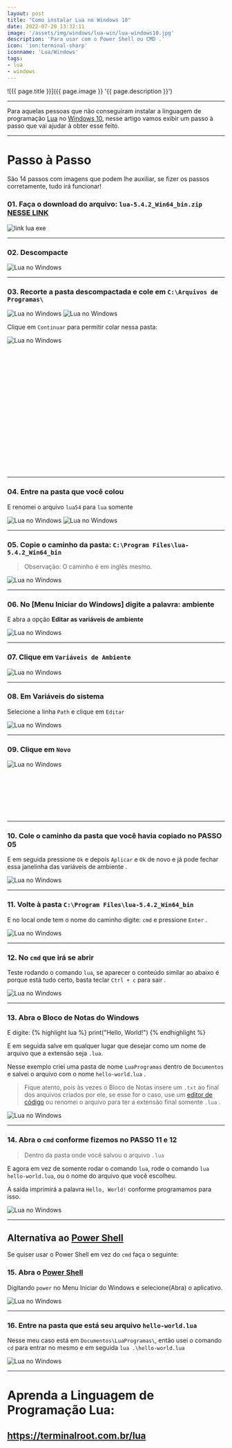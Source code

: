 ```yaml
---
layout: post
title: "Como instalar Lua no Windows 10"
date: 2022-07-20 13:32:11
image: '/assets/img/windows/lua-win/lua-windows10.jpg'
description: 'Para usar com o Power Shell ou CMD .'
icon: 'ion:terminal-sharp'
iconname: 'Lua/Windows'
tags:
- lua
- windows
---
```


![{{ page.title }}]({{ page.image }} '{{ page.description }}')

---

Para aquelas pessoas que não conseguiram instalar a linguagem de programação [Lua](https://terminalroot.com.br/lua) no [Windows 10](https://terminalroot.com.br/tags#windows), nesse artigo vamos exibir um passo à passo que vai ajudar à obter esse feito.

---

# Passo à Passo
São 14 passos com imagens que podem lhe auxiliar, se fizer os passos corretamente, tudo irá funcionar!

### 01. Faça o download do arquivo: `lua-5.4.2_Win64_bin.zip` [NESSE LINK](https://sourceforge.net/projects/luabinaries/files/5.4.2/Tools%20Executables/)
![link lua exe](/assets/img/windows/lua-win/01-lua.png) 

---

### 02. Descompacte
![Lua no Windows](/assets/img/windows/lua-win/02-lua.png) 

---

### 03. Recorte a pasta descompactada e cole em `C:\Arquivos de Programas\`
![Lua no Windows](/assets/img/windows/lua-win/03-lua.png) 
![Lua no Windows](/assets/img/windows/lua-win/04-lua.png) 

Clique em `Continuar` para permitir colar nessa pasta:

![Lua no Windows](/assets/img/windows/lua-win/05-lua.png) 


<!-- SQUARE - GAMES ROOT -->
<script async src="//pagead2.googlesyndication.com/pagead/js/adsbygoogle.js"></script>
<ins class="adsbygoogle"
style="display:inline-block;width:336px;height:280px"
data-ad-client="ca-pub-2838251107855362"
data-ad-slot="5351066970"></ins>
<script>
(adsbygoogle = window.adsbygoogle || []).push({});
</script>

---

### 04. Entre na pasta que você colou
E renomei o arquivo `lua54` para `lua` somente

![Lua no Windows](/assets/img/windows/lua-win/10-lua.png) 
![Lua no Windows](/assets/img/windows/lua-win/11-lua.png) 

---

### 05. Copie o caminho da pasta: `C:\Program Files\lua-5.4.2_Win64_bin`
> Observação: O caminho é em inglês mesmo.

![Lua no Windows](/assets/img/windows/lua-win/12-lua.png) 

---

### 06. No [Menu Iniciar do Windows] digite a palavra: ambiente
E abra a opção **Editar as variáveis de ambiente**

![Lua no Windows](/assets/img/windows/lua-win/06-lua.png) 

---

### 07. Clique em `Variáveis de Ambiente`
![Lua no Windows](/assets/img/windows/lua-win/07-lua.png) 

---

### 08. Em Variáveis do sistema
Selecione a linha `Path` e clique em `Editar`

![Lua no Windows](/assets/img/windows/lua-win/08-lua.png) 

---

### 09. Clique em `Novo`
![Lua no Windows](/assets/img/windows/lua-win/09-lua.png) 


<!-- MINI ADS -->
<script async src="//pagead2.googlesyndication.com/pagead/js/adsbygoogle.js"></script>
<!-- Games Root -->
<ins class="adsbygoogle"
style="display:inline-block;width:730px;height:95px"
data-ad-client="ca-pub-2838251107855362"
data-ad-slot="5351066970"></ins>
<script>
(adsbygoogle = window.adsbygoogle || []).push({});
</script>

---

### 10. Cole o caminho da pasta que você havia copiado no PASSO 05
E em seguida pressione `Ok` e depois `Aplicar` e `Ok` de novo e já pode fechar essa janelinha das variáveis de ambiente .

![Lua no Windows](/assets/img/windows/lua-win/variaveis-de-ambiente-lua.png) 

---

### 11. Volte à pasta `C:\Program Files\lua-5.4.2_Win64_bin`
E no local onde tem o nome do caminho digite: `cmd` e pressione `Enter` .

![Lua no Windows](/assets/img/windows/lua-win/14-lua.png) 

---

### 12. No `cmd` que irá se abrir
Teste rodando o comando `lua`, se aparecer o conteúdo similar ao abaixo é porque está tudo certo, basta teclar `Ctrl + c` para sair .

![Lua no Windows](/assets/img/windows/lua-win/15-lua.png) 

---

### 13. Abra o Bloco de Notas do Windows
E digite:
{% highlight lua %}
print("Hello, World!")
{% endhighlight %}

E em seguida salve em qualquer lugar que desejar como um nome de arquivo que a extensão seja `.lua`.

Nesse exemplo criei uma pasta de nome `LuaProgramas` dentro de `Documentos` e salvei o arquivo com o nome `hello-world.lua` .
> Fique atento, pois às vezes o Bloco de Notas insere um `.txt` ao final dos arquivos criados por ele, se esse for o caso, use um [editor de código](https://terminalroot.com.br/2021/12/os-32-melhores-ides-editores-de-texto-para-cpp.html) ou renomei o arquivo para ter a extensão final somente `.lua` .

![Lua no Windows](/assets/img/windows/lua-win/16-lua.png) 


<!-- RECTANGLE 2 - OnParagragraph -->
<script async src="//pagead2.googlesyndication.com/pagead/js/adsbygoogle.js"></script>
<ins class="adsbygoogle"
style="display:block; text-align:center;"
data-ad-layout="in-article"
data-ad-format="fluid"
data-ad-client="ca-pub-2838251107855362"
data-ad-slot="8549252987"></ins>
<script>
(adsbygoogle = window.adsbygoogle || []).push({});
</script>

---

### 14. Abra o `cmd` conforme fizemos no PASSO 11 e 12 
> Dentro da pasta onde você salvou o arquivo `.lua`

E agora em vez de somente rodar o comando `lua`, rode o comando `lua hello-world.lua`, ou o nome do arquivo que você escolheu.

A saída imprimirá a palavra `Hello, World!` conforme programamos para isso.

![Lua no Windows](/assets/img/windows/lua-win/run-lua.png) 


---

## Alternativa ao [Power Shell](https://terminalroot.com.br/2021/12/como-instalar-powershell-no-ubuntu-e-primeiros-passos.html)
Se quiser usar o Power Shell em vez do `cmd` faça o seguinte:

### 15. Abra o [Power Shell](https://terminalroot.com.br/2021/12/como-instalar-powershell-no-ubuntu-e-primeiros-passos.html)
Digitando `power` no Menu Iniciar do Windows e selecione(Abra) o aplicativo.

![Lua no Windows](/assets/img/windows/lua-win/open-powershell.png) 

---

### 16. Entre na pasta que está seu arquivo `hello-world.lua`
Nesse meu caso está em `Documentos\LuaProgramas\`, então usei o comando `cd` para entrar no mesmo e em seguida `lua .\hello-world.lua`

![Lua no Windows](/assets/img/windows/lua-win/power-shell-lua.png) 


---

# Aprenda a Linguagem de Programação Lua:
## <https://terminalroot.com.br/lua>




